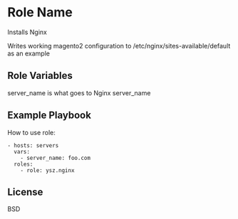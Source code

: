 Role Name
=========

Installs Nginx

Writes working magento2 configuration to /etc/nginx/sites-available/default as an example

Role Variables
--------------

server_name is what goes to Nginx server_name

Example Playbook
----------------

How to use role:

    - hosts: servers
      vars:
        - server_name: foo.com
      roles:
        - role: ysz.nginx

License
-------

BSD
